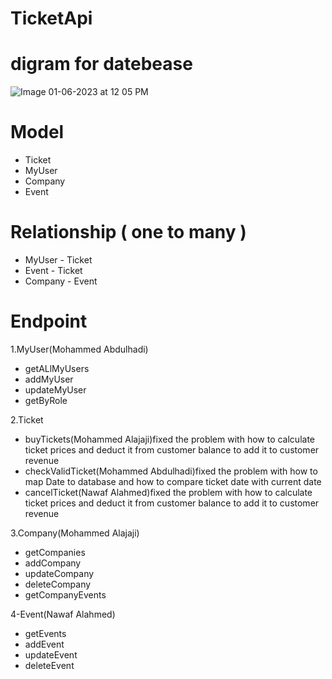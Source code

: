 
# TicketApi

# digram for datebease

![Image 01-06-2023 at 12 05 PM](https://github.com/ProgramerNawaf/TicketApi/assets/65816656/73aee4b2-a359-4036-ab2d-15e804febb26)


# Model 
- Ticket
- MyUser
- Company
- Event

# Relationship ( one to many )
- MyUser - Ticket 
- Event - Ticket
- Company - Event

# Endpoint
1.MyUser(Mohammed Abdulhadi)
- getALlMyUsers
- addMyUser
- updateMyUser
- getByRole

2.Ticket
- buyTickets(Mohammed Alajaji)fixed the problem with how to calculate ticket prices and deduct it from customer balance to add it to customer revenue
- checkValidTicket(Mohammed Abdulhadi)fixed the problem with how to map Date to database and how to compare ticket date with current date
- cancelTicket(Nawaf Alahmed)fixed the problem with how to calculate ticket prices and deduct it from customer balance to add it to customer revenue


3.Company(Mohammed Alajaji)
- getCompanies
- addCompany
- updateCompany
- deleteCompany
- getCompanyEvents

4-Event(Nawaf Alahmed)
- getEvents
- addEvent
- updateEvent
- deleteEvent




 
